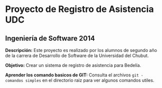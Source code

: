 Proyecto de Registro de Asistencia UDC
==========================

## Ingeniería de Software 2014

**Descripción:**
Este proyecto es realizado por los alumnos de segundo año de la carrera de Desarrollo de Software de la Universidad del Chubut.

**Objetivo:**
Crear un sistema de registro de asistencia para Bedelía.


**Aprender los comando basicos de GIT:**
Consulta el archivos ```git - comandos simples``` en el directorio raiz para ver algunos comandos utiles.
